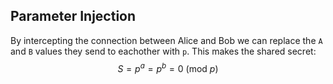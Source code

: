 ## Parameter Injection
By intercepting the connection between Alice and Bob we can replace the `A` and `B` values they send to eachother with `p`. This makes the shared secret: $$S = p^a = p^b = 0\ (\textrm{mod}\ p)$$